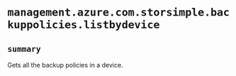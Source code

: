 # `management.azure.com.storsimple.backuppolicies.listbydevice`

## `summary`
Gets all the backup policies in a device.


